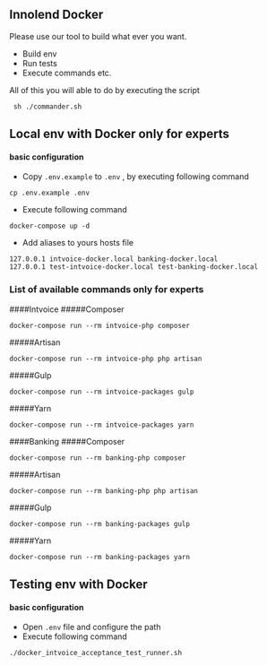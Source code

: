 ## Innolend Docker

Please use our tool to build what ever you want.
- Build env
- Run tests
- Execute commands
etc.

All of this you will able to do by executing the script
```
 sh ./commander.sh 
```

## Local env with Docker only for experts
#### basic configuration
- Copy `.env.example` to `.env` , by executing following command
```
cp .env.example .env
```
- Execute following command
```
docker-compose up -d
```
- Add aliases to yours hosts file
```
127.0.0.1 intvoice-docker.local banking-docker.local
127.0.0.1 test-intvoice-docker.local test-banking-docker.local
```

### List of available commands only for experts

####Intvoice
#####Composer
```
docker-compose run --rm intvoice-php composer
```
#####Artisan
```
docker-compose run --rm intvoice-php php artisan
```
#####Gulp
```
docker-compose run --rm intvoice-packages gulp
```
#####Yarn
```
docker-compose run --rm intvoice-packages yarn
```

####Banking
#####Composer
```
docker-compose run --rm banking-php composer
```
#####Artisan
```
docker-compose run --rm banking-php php artisan
```
#####Gulp
```
docker-compose run --rm banking-packages gulp
```
#####Yarn
```
docker-compose run --rm banking-packages yarn
```

## Testing env with Docker
#### basic configuration
- Open `.env` file and configure the path
- Execute following command
```
./docker_intvoice_acceptance_test_runner.sh
```